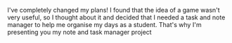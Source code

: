 I've completely changed my plans! 
I found that the idea of a game wasn't very useful,
so I thought about it and decided that I needed a task and note manager
to help me organise my days as a student. 
That's why I'm presenting you my note and task manager project
